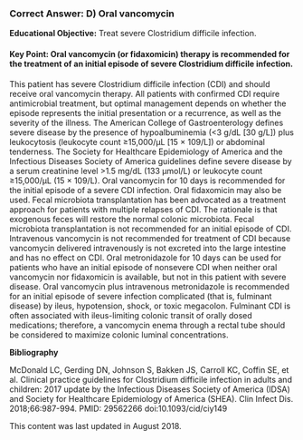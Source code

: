 
### Correct Answer: D) Oral vancomycin 

**Educational Objective:** Treat severe Clostridium difficile infection.

#### **Key Point:** Oral vancomycin (or fidaxomicin) therapy is recommended for the treatment of an initial episode of severe Clostridium difficile infection.

This patient has severe Clostridium difficile infection (CDI) and should receive oral vancomycin therapy. All patients with confirmed CDI require antimicrobial treatment, but optimal management depends on whether the episode represents the initial presentation or a recurrence, as well as the severity of the illness. The American College of Gastroenterology defines severe disease by the presence of hypoalbuminemia (<3 g/dL [30 g/L]) plus leukocytosis (leukocyte count ≥15,000/µL [15 × 109/L]) or abdominal tenderness. The Society for Healthcare Epidemiology of America and the Infectious Diseases Society of America guidelines define severe disease by a serum creatinine level >1.5 mg/dL (133 µmol/L) or leukocyte count ≥15,000/µL (15 × 109/L). Oral vancomycin for 10 days is recommended for the initial episode of a severe CDI infection. Oral fidaxomicin may also be used.
Fecal microbiota transplantation has been advocated as a treatment approach for patients with multiple relapses of CDI. The rationale is that exogenous feces will restore the normal colonic microbiota. Fecal microbiota transplantation is not recommended for an initial episode of CDI.
Intravenous vancomycin is not recommended for treatment of CDI because vancomycin delivered intravenously is not excreted into the large intestine and has no effect on CDI.
Oral metronidazole for 10 days can be used for patients who have an initial episode of nonsevere CDI when neither oral vancomycin nor fidaxomicin is available, but not in this patient with severe disease.
Oral vancomycin plus intravenous metronidazole is recommended for an initial episode of severe infection complicated (that is, fulminant disease) by ileus, hypotension, shock, or toxic megacolon. Fulminant CDI is often associated with ileus-limiting colonic transit of orally dosed medications; therefore, a vancomycin enema through a rectal tube should be considered to maximize colonic luminal concentrations.

**Bibliography**

McDonald LC, Gerding DN, Johnson S, Bakken JS, Carroll KC, Coffin SE, et al. Clinical practice guidelines for Clostridium difficile infection in adults and children: 2017 update by the Infectious Diseases Society of America (IDSA) and Society for Healthcare Epidemiology of America (SHEA). Clin Infect Dis. 2018;66:987-994. PMID: 29562266 doi:10.1093/cid/ciy149

This content was last updated in August 2018.